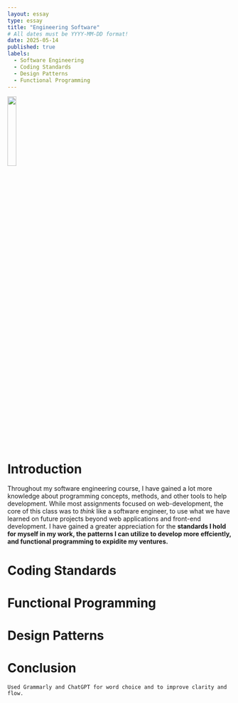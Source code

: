 ```yaml
---
layout: essay
type: essay
title: "Engineering Software"
# All dates must be YYYY-MM-DD format!
date: 2025-05-14
published: true
labels:
  - Software Engineering
  - Coding Standards
  - Design Patterns
  - Functional Programming
---
```


<img width="20%" class="rounded float-start pe-4" src="../img/">


# Introduction
Throughout my software engineering course, I have gained a lot more knowledge about programming concepts, methods, and other tools to help development. While most assignments focused on web-development, the core of this class was to *think* like a software engineer, to use what we have learned on future projects beyond web applications and front-end development. I have gained a greater appreciation for the **standards I hold for myself in my work, the patterns I can utilize to develop more effciently, and functional programming to expidite my ventures.**

# Coding Standards


# Functional Programming


# Design Patterns


# Conclusion


``Used Grammarly and ChatGPT for word choice and to improve clarity and flow.``
